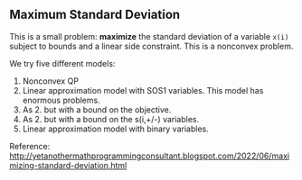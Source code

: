 ## Maximum Standard Deviation

This is a small problem: **maximize** the standard deviation of a variable `x(i)` subject to bounds and a linear side constraint. This is a nonconvex problem.

We try five different models:
1. Nonconvex QP
2. Linear approximation model with SOS1 variables. This model has enormous problems.
3. As 2. but with a bound on the objective.
4. As 2. but with a bound on the s(i,+/-) variables.
5. Linear approximation model with binary variables.


Reference:
http://yetanothermathprogrammingconsultant.blogspot.com/2022/06/maximizing-standard-deviation.html
